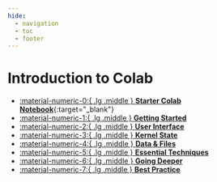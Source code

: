 ```yaml
---
hide:
  - navigation
  - toc
  - footer
---
```

# Introduction to Colab

<div class="grid cards" markdown>

-   [:material-numeric-0:{ .lg .middle } __Starter Colab Notebook__](https://colab.research.google.com/github/dataprogpy/code-samples/blob/main/starter_files/02_intro_to_python.ipynb){:target="_blank"}
- [ :material-numeric-1:{ .lg .middle } __Getting Started__](colab-intro.md) 
- [ :material-numeric-2:{ .lg .middle } __User Interface__](colab-interface.md) 
- [ :material-numeric-3:{ .lg .middle } __Kernel State__](kernel-state.md) 
- [ :material-numeric-4:{ .lg .middle } __Data & Files__](data-files.md) 
- [ :material-numeric-5:{ .lg .middle } __Essential Techniques__](essential-techniques.md) 
- [ :material-numeric-6:{ .lg .middle } __Going Deeper__](going-deeper.md) 
- [ :material-numeric-7:{ .lg .middle } __Best Practice__](best-practice.md) 

</div>